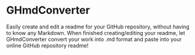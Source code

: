 # GHmdConverter
Easily create and edit a readme for your GitHub repository, without having to know any Markdown. When finished creating/editing your readme, let GHmdConverter convert your work into .md format and paste into your online GitHub repository readme!
